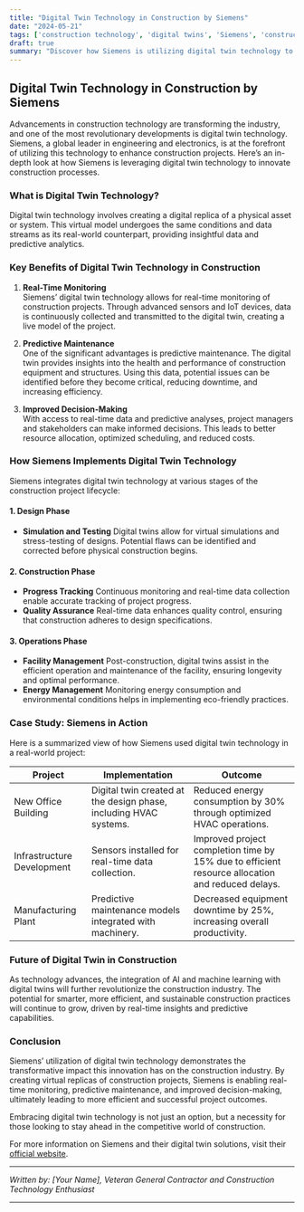 ```yaml
--- 
title: "Digital Twin Technology in Construction by Siemens" 
date: "2024-05-21"
tags: ['construction technology', 'digital twins', 'Siemens', 'construction innovation', 'predictive maintenance', 'real-time monitoring', 'project lifecycle', 'virtual replicas', 'decision-making'] 
draft: true
summary: "Discover how Siemens is utilizing digital twin technology to create virtual replicas of construction projects, enabling real-time monitoring, predictive maintenance, and improved decision-making throughout the project lifecycle." 
---
```


## Digital Twin Technology in Construction by Siemens

Advancements in construction technology are transforming the industry, and one of the most revolutionary developments is digital twin technology. Siemens, a global leader in engineering and electronics, is at the forefront of utilizing this technology to enhance construction projects. Here’s an in-depth look at how Siemens is leveraging digital twin technology to innovate construction processes.

### What is Digital Twin Technology?

Digital twin technology involves creating a digital replica of a physical asset or system. This virtual model undergoes the same conditions and data streams as its real-world counterpart, providing insightful data and predictive analytics.

### Key Benefits of Digital Twin Technology in Construction

1. **Real-Time Monitoring**  
   Siemens’ digital twin technology allows for real-time monitoring of construction projects. Through advanced sensors and IoT devices, data is continuously collected and transmitted to the digital twin, creating a live model of the project.

2. **Predictive Maintenance**  
   One of the significant advantages is predictive maintenance. The digital twin provides insights into the health and performance of construction equipment and structures. Using this data, potential issues can be identified before they become critical, reducing downtime, and increasing efficiency.

3. **Improved Decision-Making**  
   With access to real-time data and predictive analyses, project managers and stakeholders can make informed decisions. This leads to better resource allocation, optimized scheduling, and reduced costs.

### How Siemens Implements Digital Twin Technology

Siemens integrates digital twin technology at various stages of the construction project lifecycle:

#### 1. **Design Phase**
- **Simulation and Testing**
  Digital twins allow for virtual simulations and stress-testing of designs. Potential flaws can be identified and corrected before physical construction begins.

#### 2. **Construction Phase**
- **Progress Tracking**
  Continuous monitoring and real-time data collection enable accurate tracking of project progress.
- **Quality Assurance**
  Real-time data enhances quality control, ensuring that construction adheres to design specifications.

#### 3. **Operations Phase**
- **Facility Management**
  Post-construction, digital twins assist in the efficient operation and maintenance of the facility, ensuring longevity and optimal performance.
- **Energy Management**
  Monitoring energy consumption and environmental conditions helps in implementing eco-friendly practices.

### Case Study: Siemens in Action

Here is a summarized view of how Siemens used digital twin technology in a real-world project:

| **Project**                 | **Implementation**                                              | **Outcome**                                                                                   |
|-----------------------------|-----------------------------------------------------------------|-----------------------------------------------------------------------------------------------|
| New Office Building         | Digital twin created at the design phase, including HVAC systems.| Reduced energy consumption by 30% through optimized HVAC operations.                          |
| Infrastructure Development  | Sensors installed for real-time data collection.                | Improved project completion time by 15% due to efficient resource allocation and reduced delays.|
| Manufacturing Plant         | Predictive maintenance models integrated with machinery.        | Decreased equipment downtime by 25%, increasing overall productivity.                         |

### Future of Digital Twin in Construction

As technology advances, the integration of AI and machine learning with digital twins will further revolutionize the construction industry. The potential for smarter, more efficient, and sustainable construction practices will continue to grow, driven by real-time insights and predictive capabilities.

### Conclusion

Siemens’ utilization of digital twin technology demonstrates the transformative impact this innovation has on the construction industry. By creating virtual replicas of construction projects, Siemens is enabling real-time monitoring, predictive maintenance, and improved decision-making, ultimately leading to more efficient and successful project outcomes.

Embracing digital twin technology is not just an option, but a necessity for those looking to stay ahead in the competitive world of construction.

For more information on Siemens and their digital twin solutions, visit their [official website](https://www.siemens.com).

---

*Written by: [Your Name], Veteran General Contractor and Construction Technology Enthusiast*

---
